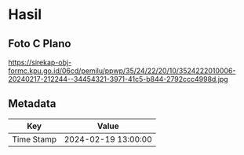 # Hasil

## Foto C Plano

https://sirekap-obj-formc.kpu.go.id/06cd/pemilu/ppwp/35/24/22/20/10/3524222010006-20240217-212244--34454321-3971-41c5-b844-2792ccc4998d.jpg


## Metadata

| Key        | Value               |
| ---------- | ------------------- |
| Time Stamp | 2024-02-19 13:00:00 |



